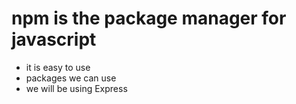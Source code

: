 # npm is the package manager for javascript
* it is easy to use
* packages we can use
* we will be using Express
